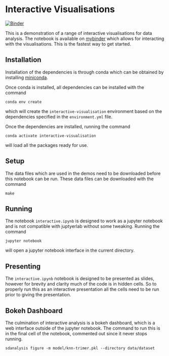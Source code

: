 # Interactive Visualisations

[![Binder](https://mybinder.org/badge_logo.svg)](https://mybinder.org/v2/gh/malramsay64/interactive-visualisation/master?filepath=interactive.ipynb)

This is a demonstration of a range of interactive visualisations for data analysis.
The notebook is available on [mybinder] which allows for interacting
with the visualisations.
This is the fastest way to get started.

## Installation

Installation of the dependencies is through conda
which can be obtained by installing [miniconda].

Once conda is installed,
all dependencies can be installed with the command

```shell
conda env create
```

which will create the `interactive-visualisation` environment
based on the dependencies specified in the `environment.yml` file.

Once the dependencies are installed, running the command

```shell
conda activate interactive-visualisation
```

will load all the packages ready for use.

## Setup

The data files which are used in the demos need to be downloaded
before this notebook can be run.
These data files can be downloaded with the command

```shell
make
```

## Running

The notebook `interactive.ipynb` is designed to work as a jupyter notebook
and is not compatible with juptyerlab without some tweaking.
Running the command

```shell
jupyter notebook
```

will open a jupyter notebook interface in the current directory.

## Presenting

The `interactive.ipynb` notebook is designed
to be presented as slides,
however for brevity and clarity
much of the code is in hidden cells.
So to properly run this as an interactive presentation
all the cells need to be run prior to giving the presentation.

## Bokeh Dashboard

The culmination of interactive analysis is a bokeh dashboard,
which is a web interface outside of the jupyter notebook.
The command to run this is in the final cell of the notebook,
commented out since it never stops running.

```shell
sdanalysis figure -m model/knn-trimer.pkl --directory data/dataset
```

[mybinder]: https://mybinder.org/v2/gh/malramsay64/interactive-visualisation/master?filepath=interactive.ipynb
[miniconda]: https://docs.conda.io/en/latest/miniconda.html
